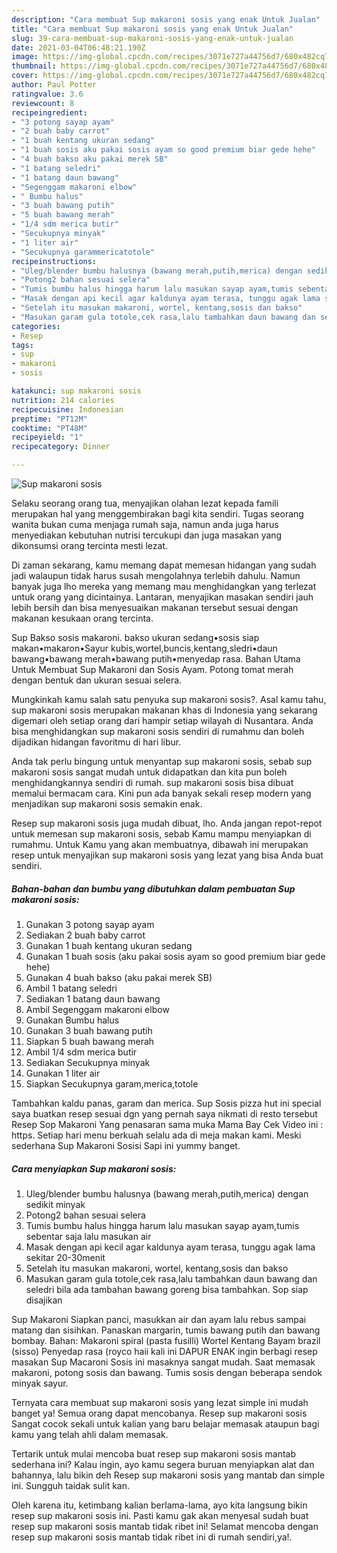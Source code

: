 ```yaml
---
description: "Cara membuat Sup makaroni sosis yang enak Untuk Jualan"
title: "Cara membuat Sup makaroni sosis yang enak Untuk Jualan"
slug: 39-cara-membuat-sup-makaroni-sosis-yang-enak-untuk-jualan
date: 2021-03-04T06:48:21.190Z
image: https://img-global.cpcdn.com/recipes/3071e727a44756d7/680x482cq70/sup-makaroni-sosis-foto-resep-utama.jpg
thumbnail: https://img-global.cpcdn.com/recipes/3071e727a44756d7/680x482cq70/sup-makaroni-sosis-foto-resep-utama.jpg
cover: https://img-global.cpcdn.com/recipes/3071e727a44756d7/680x482cq70/sup-makaroni-sosis-foto-resep-utama.jpg
author: Paul Potter
ratingvalue: 3.6
reviewcount: 8
recipeingredient:
- "3 potong sayap ayam"
- "2 buah baby carrot"
- "1 buah kentang ukuran sedang"
- "1 buah sosis aku pakai sosis ayam so good premium biar gede hehe"
- "4 buah bakso aku pakai merek SB"
- "1 batang seledri"
- "1 batang daun bawang"
- "Segenggam makaroni elbow"
- " Bumbu halus"
- "3 buah bawang putih"
- "5 buah bawang merah"
- "1/4 sdm merica butir"
- "Secukupnya minyak"
- "1 liter air"
- "Secukupnya garammericatotole"
recipeinstructions:
- "Uleg/blender bumbu halusnya (bawang merah,putih,merica) dengan sedikit minyak"
- "Potong2 bahan sesuai selera"
- "Tumis bumbu halus hingga harum lalu masukan sayap ayam,tumis sebentar saja lalu masukan air"
- "Masak dengan api kecil agar kaldunya ayam terasa, tunggu agak lama sekitar 20-30menit"
- "Setelah itu masukan makaroni, wortel, kentang,sosis dan bakso"
- "Masukan garam gula totole,cek rasa,lalu tambahkan daun bawang dan seledri bila ada tambahan bawang goreng bisa tambahkan. Sop siap disajikan"
categories:
- Resep
tags:
- sup
- makaroni
- sosis

katakunci: sup makaroni sosis 
nutrition: 214 calories
recipecuisine: Indonesian
preptime: "PT12M"
cooktime: "PT48M"
recipeyield: "1"
recipecategory: Dinner

---
```



![Sup makaroni sosis](https://img-global.cpcdn.com/recipes/3071e727a44756d7/680x482cq70/sup-makaroni-sosis-foto-resep-utama.jpg)

Selaku seorang orang tua, menyajikan olahan lezat kepada famili merupakan hal yang menggembirakan bagi kita sendiri. Tugas seorang  wanita bukan cuma menjaga rumah saja, namun anda juga harus menyediakan kebutuhan nutrisi tercukupi dan juga masakan yang dikonsumsi orang tercinta mesti lezat.

Di zaman  sekarang, kamu memang dapat memesan hidangan yang sudah jadi walaupun tidak harus susah mengolahnya terlebih dahulu. Namun banyak juga lho mereka yang memang mau menghidangkan yang terlezat untuk orang yang dicintainya. Lantaran, menyajikan masakan sendiri jauh lebih bersih dan bisa menyesuaikan makanan tersebut sesuai dengan makanan kesukaan orang tercinta. 

Sup Bakso sosis makaroni. bakso ukuran sedang•sosis siap makan•makaron•Sayur kubis,wortel,buncis,kentang,sledri•daun bawang•bawang merah•bawang putih•menyedap rasa. Bahan Utama Untuk Membuat Sup Makaroni dan Sosis Ayam. Potong tomat merah dengan bentuk dan ukuran sesuai selera.

Mungkinkah kamu salah satu penyuka sup makaroni sosis?. Asal kamu tahu, sup makaroni sosis merupakan makanan khas di Indonesia yang sekarang digemari oleh setiap orang dari hampir setiap wilayah di Nusantara. Anda bisa menghidangkan sup makaroni sosis sendiri di rumahmu dan boleh dijadikan hidangan favoritmu di hari libur.

Anda tak perlu bingung untuk menyantap sup makaroni sosis, sebab sup makaroni sosis sangat mudah untuk didapatkan dan kita pun boleh menghidangkannya sendiri di rumah. sup makaroni sosis bisa dibuat memalui bermacam cara. Kini pun ada banyak sekali resep modern yang menjadikan sup makaroni sosis semakin enak.

Resep sup makaroni sosis juga mudah dibuat, lho. Anda jangan repot-repot untuk memesan sup makaroni sosis, sebab Kamu mampu menyiapkan di rumahmu. Untuk Kamu yang akan membuatnya, dibawah ini merupakan resep untuk menyajikan sup makaroni sosis yang lezat yang bisa Anda buat sendiri.

<!--inarticleads1-->

##### Bahan-bahan dan bumbu yang dibutuhkan dalam pembuatan Sup makaroni sosis:

1. Gunakan 3 potong sayap ayam
1. Sediakan 2 buah baby carrot
1. Gunakan 1 buah kentang ukuran sedang
1. Gunakan 1 buah sosis (aku pakai sosis ayam so good premium biar gede hehe)
1. Gunakan 4 buah bakso (aku pakai merek SB)
1. Ambil 1 batang seledri
1. Sediakan 1 batang daun bawang
1. Ambil Segenggam makaroni elbow
1. Gunakan  Bumbu halus
1. Gunakan 3 buah bawang putih
1. Siapkan 5 buah bawang merah
1. Ambil 1/4 sdm merica butir
1. Sediakan Secukupnya minyak
1. Gunakan 1 liter air
1. Siapkan Secukupnya garam,merica,totole


Tambahkan kaldu panas, garam dan merica. Sup Sosis pizza hut ini special saya buatkan resep sesuai dgn yang pernah saya nikmati di resto tersebut Resep Sop Makaroni Yang penasaran sama muka Mama Bay Cek Video ini : https. Setiap hari menu berkuah selalu ada di meja makan kami. Meski sederhana Sup Makaroni Sosisi Sapi ini yummy banget. 

<!--inarticleads2-->

##### Cara menyiapkan Sup makaroni sosis:

1. Uleg/blender bumbu halusnya (bawang merah,putih,merica) dengan sedikit minyak
1. Potong2 bahan sesuai selera
1. Tumis bumbu halus hingga harum lalu masukan sayap ayam,tumis sebentar saja lalu masukan air
1. Masak dengan api kecil agar kaldunya ayam terasa, tunggu agak lama sekitar 20-30menit
1. Setelah itu masukan makaroni, wortel, kentang,sosis dan bakso
1. Masukan garam gula totole,cek rasa,lalu tambahkan daun bawang dan seledri bila ada tambahan bawang goreng bisa tambahkan. Sop siap disajikan


Sup Makaroni Siapkan panci, masukkan air dan ayam lalu rebus sampai matang dan sisihkan. Panaskan margarin, tumis bawang putih dan bawang bombay. Bahan: Makaroni spiral (pasta fusilli) Wortel Kentang Bayam brazil (sisso) Penyedap rasa (royco haii kali ini DAPUR ENAK ingin berbagi resep masakan Sup Macaroni Sosis ini masaknya sangat mudah. Saat memasak makaroni, potong sosis dan bawang. Tumis sosis dengan beberapa sendok minyak sayur. 

Ternyata cara membuat sup makaroni sosis yang lezat simple ini mudah banget ya! Semua orang dapat mencobanya. Resep sup makaroni sosis Sangat cocok sekali untuk kalian yang baru belajar memasak ataupun bagi kamu yang telah ahli dalam memasak.

Tertarik untuk mulai mencoba buat resep sup makaroni sosis mantab sederhana ini? Kalau ingin, ayo kamu segera buruan menyiapkan alat dan bahannya, lalu bikin deh Resep sup makaroni sosis yang mantab dan simple ini. Sungguh taidak sulit kan. 

Oleh karena itu, ketimbang kalian berlama-lama, ayo kita langsung bikin resep sup makaroni sosis ini. Pasti kamu gak akan menyesal sudah buat resep sup makaroni sosis mantab tidak ribet ini! Selamat mencoba dengan resep sup makaroni sosis mantab tidak ribet ini di rumah sendiri,ya!.

